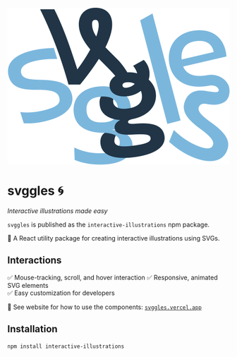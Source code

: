 ![Svggles Logo](./examples/public/logo.png)
# svggles 🌀
*Interactive illustrations made easy*

`svggles` is published as the `interactive-illustrations` npm package.

🚀 A React utility package for creating interactive illustrations using SVGs.

## Interactions
✅ Mouse-tracking, scroll, and hover interaction
✅ Responsive, animated SVG elements  
✅ Easy customization for developers  

📄 See website for how to use the components: [`svggles.vercel.app`](https://svggles.vercel.app)

## Installation
```sh
npm install interactive-illustrations
